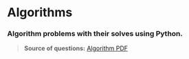# Algorithms
### Algorithm problems with their solves using Python.

> **Source of questions:** [Algorithm PDF](https://github.com/aysekonus/Algorithms/blob/master/Kaynak%C3%A7a/ALGORITMA.pdf)
